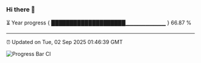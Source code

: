 ### Hi there 👋

⏳ Year progress { ████████████████████▁▁▁▁▁▁▁▁▁▁ } 66.87 %

---

⏰ Updated on Tue, 02 Sep 2025 01:46:39 GMT

![Progress Bar CI](https://github.com/liununu/liununu/workflows/Progress%20Bar%20CI/badge.svg)
